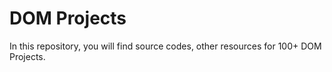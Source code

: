 # DOM Projects

In this repository, you will find source codes, other resources for 100+ DOM Projects.

